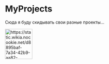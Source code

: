# MyProjects
<p>Сюда я буду скидывать свои разные проекты...</p>
<p><img src="https://static.wikia.nocookie.net/d8895baf-7a34-42b9-aa82-e18e495dd077/scale-to-width/755" alt="https://static.wikia.nocookie.net/d8895baf-7a34-42b9-aa82-e18e495dd077/scale-to-width/755" width="90" height="100" /></p>
<p>&nbsp;</p>
